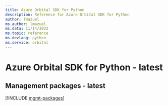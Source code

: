 ```yaml
---
title: Azure Orbital SDK for Python
description: Reference for Azure Orbital SDK for Python
author: lmazuel
ms.author: lmazuel
ms.data: 11/14/2022
ms.topic: reference
ms.devlang: python
ms.service: orbital
---
```

# Azure Orbital SDK for Python - latest

## Management packages - latest
[!INCLUDE [mgmt-packages](orbital-mgmt-index.md)]